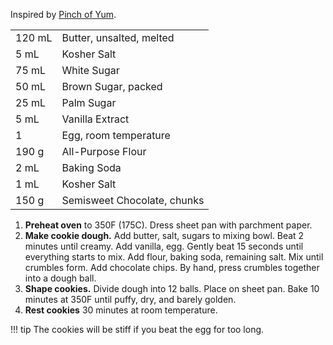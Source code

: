 Inspired by [Pinch of Yum](https://pinchofyum.com/the-best-soft-chocolate-chip-cookies).

|||
|:--|:--|
| 120 mL | Butter, unsalted, melted
| 5 mL   | Kosher Salt
| 75 mL  | White Sugar
| 50 mL  | Brown Sugar, packed
| 25 mL  | Palm Sugar
| 5 mL   | Vanilla Extract
| 1      | Egg, room temperature
| 190 g  | All-Purpose Flour
| 2 mL   | Baking Soda
| 1 mL   | Kosher Salt
| 150 g  | Semisweet Chocolate, chunks

1. **Preheat oven** to 350F (175C). Dress sheet pan with parchment paper.
2. **Make cookie dough.** Add butter, salt, sugars to mixing bowl. Beat 2 minutes until creamy. Add vanilla, egg. Gently beat 15 seconds until everything starts to mix. Add flour, baking soda, remaining salt. Mix until crumbles form. Add chocolate chips. By hand, press crumbles together into a dough ball.
3. **Shape cookies.** Divide dough into 12 balls. Place on sheet pan. Bake 10 minutes at 350F until puffy, dry, and barely golden.
4. **Rest cookies** 30 minutes at room temperature.

!!! tip
    The cookies will be stiff if you beat the egg for too long.
